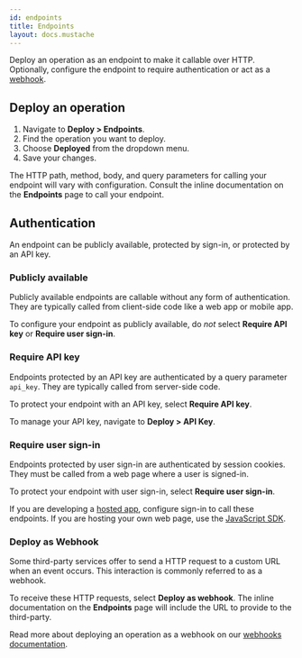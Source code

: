 ```yaml
---
id: endpoints
title: Endpoints
layout: docs.mustache
---
```


Deploy an operation as an endpoint to make it callable over HTTP. Optionally, configure the endpoint to require authentication or act as a [webhook](./webhooks).

## Deploy an operation

1. Navigate to **Deploy &gt; Endpoints**.
2. Find the operation you want to deploy.
3. Choose **Deployed** from the dropdown menu.
4. Save your changes.

The HTTP path, method, body, and query parameters for calling your endpoint will vary with configuration. Consult the inline documentation on the **Endpoints** page to call your endpoint.

## Authentication

An endpoint can be publicly available, protected by sign-in, or protected by an API key.

### Publicly available

Publicly available endpoints are callable without any form of authentication. They are typically called from client-side code like a web app or mobile app.

To configure your endpoint as publicly available, do _not_ select **Require API key** or **Require user sign-in**.

### Require API key

Endpoints protected by an API key are authenticated by a query parameter `api_key`. They are typically called from server-side code.

To protect your endpoint with an API key, select **Require API key**.

To manage your API key, navigate to **Deploy &gt; API Key**.

### Require user sign-in

Endpoints protected by user sign-in are authenticated by session cookies. They must be called from a web page where a user is signed-in.

To protect your endpoint with user sign-in, select **Require user sign-in**.

If you are developing a [hosted app](./hosted-apps), configure sign-in to call these endpoints. If you are hosting your own web page, use the [JavaScript SDK](./js-sdk).

### Deploy as Webhook

Some third-party services offer to send a HTTP request to a custom URL when an event occurs. This interaction is commonly referred to as a webhook.

To receive these HTTP requests, select **Deploy as webhook**. The inline documentation on the **Endpoints** page will include the URL to provide to the third-party.

Read more about deploying an operation as a webhook on our [webhooks documentation](./webhooks).
